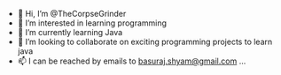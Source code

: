 - 👋 Hi, I’m @TheCorpseGrinder
- 👀 I’m interested in learning programming
- 🌱 I’m currently learning Java
- 💞️ I’m looking to collaborate on exciting programming projects to learn java
- 📫 I can be reached by emails to basuraj.shyam@gmail.com ...

<!---
TheCorpseGrinder/TheCorpseGrinder is a ✨ special ✨ repository because its `README.md` (this file) appears on your GitHub profile.
You can click the Preview link to take a look at your changes.
--->
